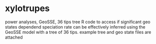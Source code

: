 # xylotrupes
power analyses, GeoSSE, 36 tips tree
R code to access if significant geo states dependend speciation rate can be effectively inferred using the GeoSSE model with a tree of 36 tips.
example tree and geo state files are attached
